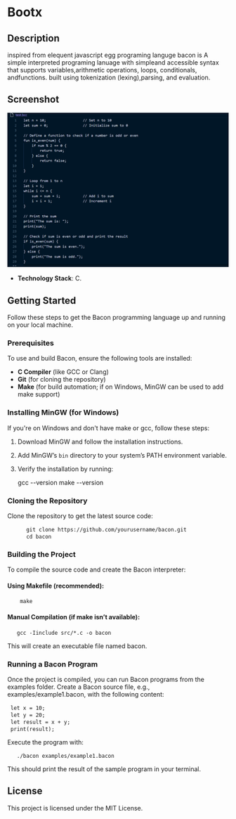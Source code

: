 # Bootx

## Description
inspired from elequent javascript egg programing languge bacon is A simple interpreted programing lanuage with simpleand accessible syntax that supports variables,arithmetic operations, loops, conditionals, andfunctions. built using tokenization (lexing),parsing, and evaluation.  

## Screenshot
![Main Page Screenshot](/bacon.png)




- **Technology Stack**: C.


## Getting Started

Follow these steps to get the Bacon programming language up and running on your local machine.

### Prerequisites

To use and build Bacon, ensure the following tools are installed:

- **C Compiler** (like GCC or Clang)
- **Git** (for cloning the repository)
- **Make** (for build automation; if on Windows, MinGW can be used to add make support)



### Installing MinGW (for Windows)

If you're on Windows and don't have make or gcc, follow these steps:

1. Download MinGW and follow the installation instructions.
2. Add MinGW’s `bin` directory to your system’s PATH environment variable.
3. Verify the installation by running:
         
   
   gcc --version
   make --version
### Cloning the Repository

Clone the repository to get the latest source code:

      
          git clone https://github.com/yourusername/bacon.git
          cd bacon

### Building the Project

To compile the source code and create the Bacon interpreter:

#### Using Makefile (recommended):

      
        make
#### Manual Compilation (if make isn’t available):

      
       gcc -Iinclude src/*.c -o bacon

This will create an executable file named bacon.

### Running a Bacon Program

Once the project is compiled, you can run Bacon programs from the examples folder. Create a Bacon source file, e.g., examples/example1.bacon, with the following content:

    
     let x = 10;
     let y = 20;
     let result = x + y;
     print(result);

Execute the program with:

  
       ./bacon examples/example1.bacon

This should print the result of the sample program in your terminal.

License
-------

This project is licensed under the MIT License.
